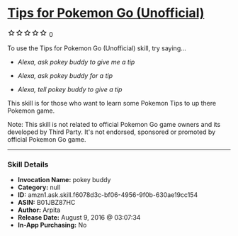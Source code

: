 # [Tips for Pokemon Go (Unofficial)](http://alexa.amazon.com/#skills/amzn1.ask.skill.f6078d3c-bf06-4956-9f0b-630ae19cc154)
![0 stars](../../images/ic_star_border_black_18dp_1x.png)![0 stars](../../images/ic_star_border_black_18dp_1x.png)![0 stars](../../images/ic_star_border_black_18dp_1x.png)![0 stars](../../images/ic_star_border_black_18dp_1x.png)![0 stars](../../images/ic_star_border_black_18dp_1x.png) 0

To use the Tips for Pokemon Go (Unofficial) skill, try saying...

* *Alexa, ask pokey buddy to give me a tip*

* *Alexa, ask pokey buddy for a tip*

* *Alexa, tell pokey buddy to give a tip*

This skill is for those who want to learn some Pokemon Tips to up there Pokemon game.

Note: This skill is not related to official Pokemon Go game owners and its developed by Third Party. It's not endorsed, sponsored or promoted by official Pokemon Go game.

***

### Skill Details

* **Invocation Name:** pokey buddy
* **Category:** null
* **ID:** amzn1.ask.skill.f6078d3c-bf06-4956-9f0b-630ae19cc154
* **ASIN:** B01JBZ87HC
* **Author:** Arpita
* **Release Date:** August 9, 2016 @ 03:07:34
* **In-App Purchasing:** No
